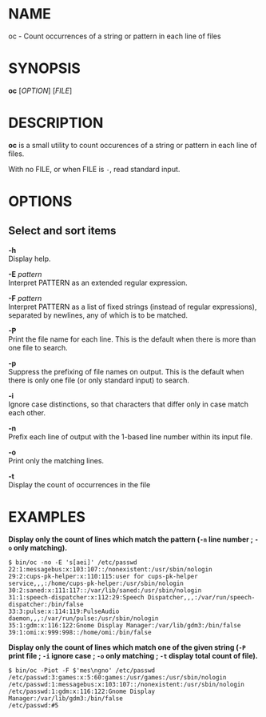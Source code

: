 NAME
====

oc - Count occurrences of a string or pattern in each line of files

SYNOPSIS
========

**oc** \[*OPTION*\] \[*FILE*\]

DESCRIPTION
===========

**oc** is a small utility to count occurences of a string or pattern in
each line of files.

With no FILE, or when FILE is `-`, read standard input.

OPTIONS
=======

Select and sort items
---------------------

**-h**  
Display help.

**-E** *pattern*  
Interpret PATTERN as an extended regular expression.

**-F** *pattern*  
Interpret PATTERN as a list of fixed strings (instead of regular
expressions), separated by newlines, any of which is to be matched.

**-P**  
Print the file name for each line. This is the default when there is
more than one file to search.

**-p**  
Suppress the prefixing of file names on output. This is the default when
there is only one file (or only standard input) to search.

**-i**  
Ignore case distinctions, so that characters that differ only in case
match each other.

**-n**  
Prefix each line of output with the 1-based line number within its input
file.

**-o**  
Print only the matching lines.

**-t**  
Display the count of occurrences in the file

EXAMPLES
========

**Display only the count of lines which match the pattern (`-n` line
number ; `-o` only matching).**

    $ bin/oc -no -E 's[aei]' /etc/passwd
    22:1:messagebus:x:103:107::/nonexistent:/usr/sbin/nologin
    29:2:cups-pk-helper:x:110:115:user for cups-pk-helper service,,,:/home/cups-pk-helper:/usr/sbin/nologin
    30:2:saned:x:111:117::/var/lib/saned:/usr/sbin/nologin
    31:1:speech-dispatcher:x:112:29:Speech Dispatcher,,,:/var/run/speech-dispatcher:/bin/false
    33:3:pulse:x:114:119:PulseAudio daemon,,,:/var/run/pulse:/usr/sbin/nologin
    35:1:gdm:x:116:122:Gnome Display Manager:/var/lib/gdm3:/bin/false
    39:1:omi:x:999:998::/home/omi:/bin/false

**Display only the count of lines which match one of the given string
(`-P` print file ; `-i` ignore case ; `-o` only matching ; `-t` display
total count of file).**

    $ bin/oc -Piot -F $'mes\ngno' /etc/passwd
    /etc/passwd:3:games:x:5:60:games:/usr/games:/usr/sbin/nologin
    /etc/passwd:1:messagebus:x:103:107::/nonexistent:/usr/sbin/nologin
    /etc/passwd:1:gdm:x:116:122:Gnome Display Manager:/var/lib/gdm3:/bin/false
    /etc/passwd:#5

